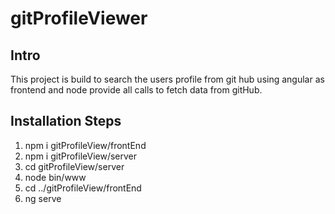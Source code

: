 # gitProfileViewer

## Intro
This project is build to search the users profile from git hub using angular as frontend and node provide all calls to fetch data from gitHub.

## Installation Steps
1. npm i gitProfileView/frontEnd
2. npm i gitProfileView/server
3. cd gitProfileView/server
4. node bin/www
5. cd ../gitProfileView/frontEnd
6. ng serve
